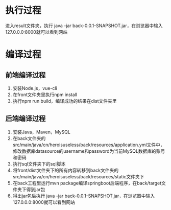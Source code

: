 # 执行过程
进入result文件夹，执行 java -jar back-0.0.1-SNAPSHOT.jar，在浏览器中输入127.0.0.0:8000就可以看到网站
# 编译过程
## 前端编译过程
1. 安装Node.js，vue-cli
2. 在front文件夹里执行npm install
3. 执行npm run build，编译成功的结果在dist文件夹里
## 后端编译过程
1. 安装Java，Maven，MySQL
2. 在back文件夹的src/main/java/cn/heroisuseless/back/resources/application.yml文件中，修改数据库datasource的username和password为当前MySQL数据库的账号和密码
3. 执行sql文件夹下的sql脚本
4. 将front/dist文件夹下的所有内容转移到back文件夹的src/main/java/cn/heroisuseless/back/resources/static文件夹下
5. 在back工程里运行mvn package编译springboot后端程序，在back/target文件夹下得到jar包
5. 得出jar包后执行 java -jar back-0.0.1-SNAPSHOT.jar，在浏览器中输入127.0.0.0:8000就可以看到网站